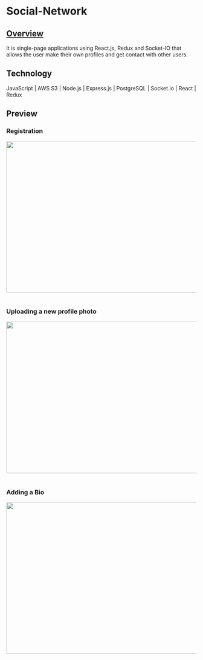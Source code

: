 # Social-Network

<h2><u>Overview</u></h2>
It is single-page applications using React.js, Redux and Socket-IO that allows the user make their own profiles and get contact with other users.


<!-- <h2>Features</h2> -->


<h2>Technology</h2>
JavaScript | AWS S3 | Node.js | Express.js | PostgreSQL | Socket.io | React | Redux


<h2>Preview</h2>

<h3><b> Registration </b></h3>
<img src="https://media.giphy.com/media/BMtC8y28oJpwEdE9Qf/giphy.gif" height="400px" width="750px">

<br />
<br />

<h3><b>Uploading a new profile photo</b></h3>
<img src="https://media.giphy.com/media/vvJ82QbLRc4xTznn3E/giphy.gif" height="400px" width="750px">

<br />
<br />

<h3><b>Adding a Bio</b></h3>
<img src="https://media.giphy.com/media/3fcrIPS17UgzjR4kPl/giphy.gif" height="400px" width="750px">
